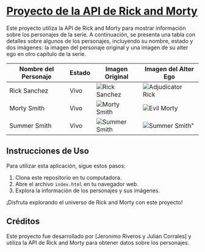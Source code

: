 # [Proyecto de la API de Rick and Morty](https://ricky-morty-p4i7izuxh-max1mus5.vercel.app/)

Este proyecto utiliza la API de Rick and Morty para mostrar información sobre los personajes de la serie. A continuación, se presenta una tabla con detalles sobre algunos de los personajes, incluyendo su nombre, estado y dos imágenes: la imagen del personaje original y una imagen de su alter ego en otro capítulo de la serie.

| Nombre del Personaje | Estado | Imagen Original | Imagen del Alter Ego |
|----------------------|--------|-----------------|-----------------------|
| Rick Sanchez         | Vivo   | ![Rick Sanchez](https://rickandmortyapi.com/api/character/avatar/1.jpeg) | ![Adjudicator Rick](https://rickandmortyapi.com/api/character/avatar/8.jpeg) |
| Morty Smith          | Vivo   | ![Morty Smith](https://rickandmortyapi.com/api/character/avatar/2.jpeg) | ![Evil Morty](https://rickandmortyapi.com/api/character/avatar/118.jpeg) |
| Summer Smith         | Vivo   | ![Summer Smith](https://rickandmortyapi.com/api/character/avatar/3.jpeg) | ![Summer Smith"](https://rickandmortyapi.com/api/character/avatar/339.jpeg) |

## Instrucciones de Uso

Para utilizar esta aplicación, sigue estos pasos:

1. Clona este repositorio en tu computadora.
2. Abre el archivo `index.html` en tu navegador web.
3. Explora la información de los personajes y sus imágenes.

¡Disfruta explorando el universo de Rick and Morty con este proyecto!

## Créditos

Este proyecto fue desarrollado por [Jeronimo Riveros y Julian Corrales] y utiliza la API de Rick and Morty para obtener datos sobre los personajes.



